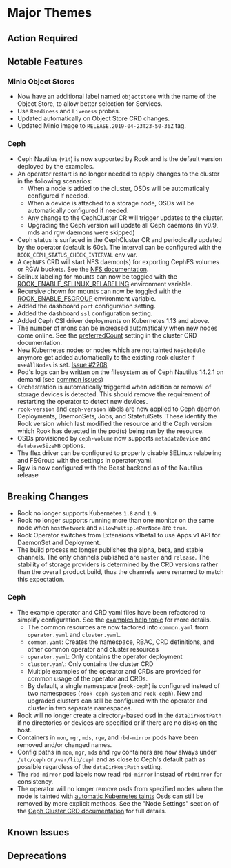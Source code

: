# Major Themes

## Action Required

## Notable Features

### Minio Object Stores

- Now have an additional label named `objectstore` with the name of the Object Store, to allow better selection for Services.
- Use `Readiness` and `Liveness` probes.
- Updated automatically on Object Store CRD changes.
- Updated Minio image to `RELEASE.2019-04-23T23-50-36Z` tag.

### Ceph

- Ceph Nautilus (`v14`) is now supported by Rook and is the default version deployed by the examples.
- An operator restart is no longer needed to apply changes to the cluster in the following scenarios:
   - When a node is added to the cluster, OSDs will be automatically configured if needed.
   - When a device is attached to a storage node, OSDs will be automatically configured if needed.
   - Any change to the CephCluster CR will trigger updates to the cluster.
   - Upgrading the Ceph version will update all Ceph daemons (in v0.9, mds and rgw daemons were skipped)
- Ceph status is surfaced in the CephCluster CR and periodically updated by the operator (default is 60s). The interval can be configured with the `ROOK_CEPH_STATUS_CHECK_INTERVAL` env var.
- A `CephNFS` CRD will start NFS daemon(s) for exporting CephFS volumes or RGW buckets. See the [NFS documentation](Documentation/ceph-nfs-crd.md).
- Selinux labeling for mounts can now be toggled with the [ROOK_ENABLE_SELINUX_RELABELING](https://github.com/rook/rook/issues/2417) environment variable.
- Recursive chown for mounts can now be toggled with the [ROOK_ENABLE_FSGROUP](https://github.com/rook/rook/issues/2254) environment variable.
- Added the dashboard `port` configuration setting.
- Added the dashboard `ssl` configuration setting.
- Added Ceph CSI driver deployments on Kubernetes 1.13 and above.
- The number of mons can be increased automatically when new nodes come online. See the [preferredCount](https://rook.io/docs/rook/master/ceph-cluster-crd.html#mon-settings) setting in the cluster CRD documentation.
- New Kubernetes nodes or nodes which are not tainted `NoSchedule` anymore get added automatically to the existing rook cluster if `useAllNodes` is set. [Issue #2208](https://github.com/rook/rook/issues/2208)
- Pod's logs can be written on the filesystem as of Ceph Nautilus 14.2.1 on demand (see [common issues](https://rook.io/docs/rook/master/common-issues.html#activate-ceph-log-on-file))
- Orchestration is automatically triggered when addition or removal of storage
  devices is detected. This should remove the requirement of restarting the
  operator to detect new devices.
- `rook-version` and `ceph-version` labels are now applied to Ceph daemon Deployments, DaemonSets,
  Jobs, and StatefulSets. These identify the Rook version which last modified the resource and the
  Ceph version which Rook has detected in the pod(s) being run by the resource.
- OSDs provisioned by `ceph-volume` now supports `metadataDevice` and `databaseSizeMB` options.
- The flex driver can be configured to properly disable SELinux relabeling and FSGroup with the settings in operator.yaml.
- Rgw is now configured with the Beast backend as of the Nautilus release

## Breaking Changes

- Rook no longer supports Kubernetes `1.8` and `1.9`.
- Rook no longer supports running more than one monitor on the same node when `hostNetwork` and `allowMultiplePerNode` are `true`.
- Rook Operator switches from Extensions v1beta1 to use Apps v1 API for DaemonSet and Deployment.
- The build process no longer publishes the alpha, beta, and stable channels. The only channels published are `master` and `release`.
The stability of storage providers is determined by the CRD versions rather than the overall product build, thus the channels were renamed to match this expectation.

### Ceph

- The example operator and CRD yaml files have been refactored to simplify configuration. See the [examples help topic](Documentation/ceph-examples.md) for more details.
   - The common resources are now factored into `common.yaml` from `operator.yaml` and `cluster.yaml`.
   - `common.yaml`: Creates the namespace, RBAC, CRD definitions, and other common operator and cluster resources
   - `operator.yaml`: Only contains the operator deployment
   - `cluster.yaml`: Only contains the cluster CRD
   - Multiple examples of the operator and CRDs are provided for common usage of the operator and CRDs.
   - By default, a single namespace (`rook-ceph`) is configured instead of two namespaces (`rook-ceph-system` and `rook-ceph`). New and upgraded clusters can still be configured with the operator and cluster in two separate namespaces.
- Rook will no longer create a directory-based osd in the `dataDirHostPath` if no directories or
  devices are specified or if there are no disks on the host.
- Containers in `mon`, `mgr`, `mds`, `rgw`, and `rbd-mirror` pods have been removed and/or changed names.
- Config paths in `mon`, `mgr`, `mds` and `rgw` containers are now always under
  `/etc/ceph` or `/var/lib/ceph` and as close to Ceph's default path as possible regardless of the
  `dataDirHostPath` setting.
- The `rbd-mirror` pod labels now read `rbd-mirror` instead of `rbdmirror` for consistency.
- The operator will no longer remove osds from specified nodes when the node is tainted with
  [automatic Kubernetes taints](https://kubernetes.io/docs/concepts/configuration/taint-and-toleration/#taint-based-evictions)
  Osds can still be removed by more explicit methods. See the "Node Settings" section of the
  [Ceph Cluster CRD documentation](Documentation/ceph-cluster-crd.md#node-settings) for full details.

## Known Issues

## Deprecations

